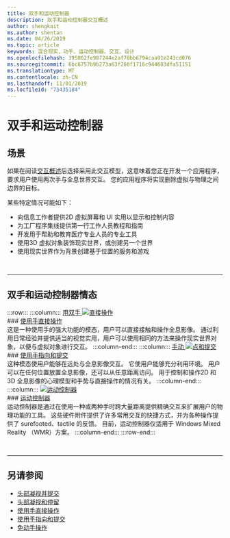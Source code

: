 ```yaml
---
title: 双手和运动控制器
description: 双手和运动控制器交互概述
author: shengkait
ms.author: shentan
ms.date: 04/26/2019
ms.topic: article
keywords: 混合现实、动手、运动控制器、交互、设计
ms.openlocfilehash: 395862fe987244e2af70bb6794caa91e243cd076
ms.sourcegitcommit: 6bc6757b9b273a63f260f1716c944603dfa51151
ms.translationtype: MT
ms.contentlocale: zh-CN
ms.lasthandoff: 11/01/2019
ms.locfileid: "73435184"
---
```

# <a name="hands-and-motion-controllers"></a>双手和运动控制器
## <a name="scenarios"></a>场景
如果在阅读[交互概述](interaction-fundamentals.md)后选择采用此交互模型，这意味着您正在开发一个应用程序，要求用户使用两次手与全息世界交互。 您的应用程序将实现删除虚拟与物理之间边界的目标。

某些特定情况可能如下：
* 向信息工作者提供2D 虚拟屏幕和 UI 实用以显示和控制内容
* 为工厂程序集线提供第一行工作人员教程和指南
* 开发用于帮助和教育医疗专业人员的专业工具  
* 使用3D 虚拟对象装饰现实世界，或创建另一个世界 
* 使用现实世界作为背景创建基于位置的服务和游戏

<br>

---

## <a name="hands-and-motion-controllers-modalities"></a>双手和运动控制器情态

:::row:::
    :::column:::
       [用双手 ![直接操作](images/hands-and-controllers-direct-manipulation.jpg)](direct-manipulation.md)<br>
       ### <a name="direct-manipulation-with-handsdirect-manipulationmdbr"></a>[使用手直接操作](direct-manipulation.md)<br>
       这是一种使用手的强大功能的模态，用户可以直接接触和操作全息影像。 通过利用日常经验并提供适当的视觉实用，用户可以使用相同的方法来操作现实世界对象，以便与虚拟对象进行交互。
    :::column-end:::
    :::column:::
       [手动 ![点和提交](images/hands-and-controllers-point-and-commit.jpg)](point-and-commit.md)<br>
        ### <a name="point-and-commit-with-handspoint-and-commitmdbr"></a>[使用手指向和提交](point-and-commit.md)<br>
        这种模态使用户能够在远处与全息影像交互。 它使用户能够充分利用环境。 用户可以在任何位置放置全息影像，还可以从任意距离访问。 用于控制和操作2D 和3D 全息影像的心理模型和手势与直接操作的情况有关。
    :::column-end:::
    :::column:::
       [![运动控制器](images/hands-and-controllers-motion-controllers.jpg)](motion-controllers.md)<br>
       ### <a name="motion-controllersmotion-controllersmdbr"></a>[运动控制器](motion-controllers.md)<br>
       运动控制器是通过在使用一种或两种手时跨大量距离提供精确交互来扩展用户的物理功能的工具。 这些硬件附件提供了许多常用交互的快捷方式，并为各种操作提供了 surefooted、tactile 的反馈。 目前，运动控制器仅适用于 Windows Mixed Reality （WMR）方案。 
    :::column-end:::
:::row-end:::

<br>

---

## <a name="see-also"></a>另请参阅
* [头部凝视并提交](gaze-and-commit.md)
* [头部凝视和停留](gaze-and-dwell.md)
* [使用手直接操作](direct-manipulation.md)
* [使用手指向和提交](point-and-commit.md)
* [免动手操作](hands-free.md)
